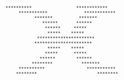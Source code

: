 	  **********                 ************          
           ***********              ************           
                 *******          *******                 
                    ******       ******                    
                     ******     *****                      
                      *****    *****                       
                  **********************                   
                 **********************                    
                      *****    *****                       
                     *****      *****                      
                   ******        ******                    
                ********           *******                 
           **********                ***********           
          ********                       ********
